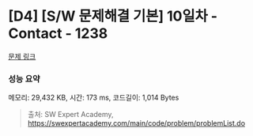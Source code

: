 # [D4] [S/W 문제해결 기본] 10일차 - Contact - 1238 

[문제 링크](https://swexpertacademy.com/main/code/problem/problemDetail.do?contestProbId=AV15B1cKAKwCFAYD) 

### 성능 요약

메모리: 29,432 KB, 시간: 173 ms, 코드길이: 1,014 Bytes



> 출처: SW Expert Academy, https://swexpertacademy.com/main/code/problem/problemList.do